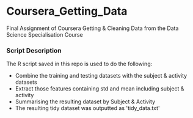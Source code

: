 # Coursera_Getting_Data
Final Assignment of Coursera Getting &amp; Cleaning Data from the Data Science Specialisation Course

### Script Description
The R script saved in this repo is used to do the following:

- Combine the training and testing datasets with the subject & activity datasets
- Extract those features containing std and mean including subject & activity
- Summarising the resulting dataset by Subject & Activity
- The resulting tidy dataset was outputted as 'tidy_data.txt'
